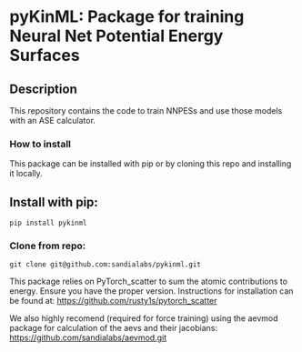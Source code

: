 # pyKinML: Package for training Neural Net Potential Energy Surfaces



## Description
This repository contains the code to train NNPESs and use those models with an ASE calculator.

### How to install

This package can be installed with pip or by cloning this repo and installing it locally.

## Install with pip:

    pip install pykinml

### Clone from repo:
    git clone git@github.com:sandialabs/pykinml.git


This package relies on PyTorch_scatter to sum the atomic contributions to energy. Ensure you have the proper version. Instructions for installation can be found at:
https://github.com/rusty1s/pytorch_scatter

We also highly recomend (required for force training) using the aevmod package for calculation of the aevs and their jacobians:
https://github.com/sandialabs/aevmod.git
